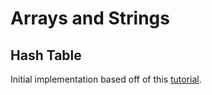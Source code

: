 # Arrays and Strings

## Hash Table

Initial implementation based off of this [tutorial](https://www.interviewbreeze.com/learn/hash-table-implementation/).